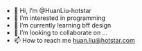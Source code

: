 - 👋 Hi, I’m @HuanLiu-hotstar
- 👀 I’m interested in programming
- 🌱 I’m currently learning bff design
- 💞️ I’m looking to collaborate on ...
- 📫 How to reach me huan.liu@hotstar.com

<!---
HuanLiu-hotstar/HuanLiu-hotstar is a ✨ special ✨ repository because its `README.md` (this file) appears on your GitHub profile.
You can click the Preview link to take a look at your changes.
--->
